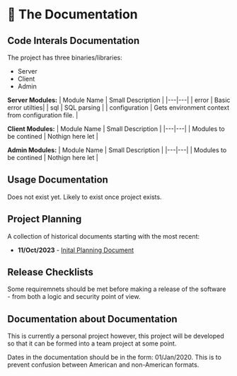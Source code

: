 # 📖 The Documentation 

## Code Interals Documentation

The project has three binaries/libraries:
- Server
- Client
- Admin

**Server Modules:**
| Module Name | Small Description |
|---|---|
| error | Basic error utilties|
| sql | SQL parsing |
| configuration | Gets environment context from configuration file. |

**Client Modules:**
| Module Name | Small Description |
|---|---|
| Modules to be contined | Nothign here let |

**Admin Modules:**
| Module Name | Small Description |
|---|---|
| Modules to be contined | Nothign here let |

## Usage Documentation

Does not exist yet. Likely to exist once project exists.

## Project Planning

A collection of historical documents starting with the most recent:

- **11/Oct/2023** - [Inital Planning Document](https://github.com/cz23in/conicaldb/blob/master/docs/planning/11_Oct_2023_Initial_Planning_Document.md)

## Release Checklists

Some requiremnets should be met before making a release of the software - from both a logic and security point of view.

## Documentation about Documentation

This is currently a personal project however, this project will be developed so that it can be formed into a team project at some point.

Dates in the documentation should be in the form: 01/Jan/2020. This is to prevent confusion between American and non-American formats.


